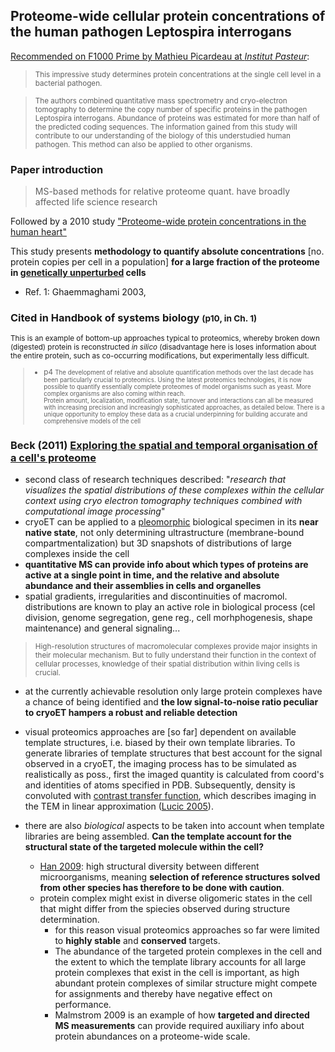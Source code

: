 ## Proteome-wide cellular protein concentrations of the human pathogen Leptospira interrogans




[Recommended on F1000 Prime by Mathieu Picardeau at *Institut Pasteur*](http://f1000.com/prime/1164477):

> <sub>This impressive study determines protein concentrations at the single cell level in a bacterial pathogen.

> <sub>The authors combined quantitative mass spectrometry and cryo-electron tomography to determine the copy number of specific proteins in the pathogen Leptospira interrogans. Abundance of proteins was estimated for more than half of the predicted coding sequences. The information gained from this study will contribute to our understanding of the biology of this understudied human pathogen. This method can also be applied to other organisms.



### Paper introduction

> MS-based methods for relative proteome quant. have broadly affected life science research

Followed by a 2010 study ["Proteome-wide protein concentrations in the human heart"](http://dx.doi.org/10.1039/c004495d)

This study presents **methodology to quantify absolute concentrations** [no. protein copies per cell in a population] **for a large fraction of the proteome in <u>genetically unperturbed</u> cells**

* Ref. 1: Ghaemmaghami 2003, [](http://dx.doi.org/10.1038/nature02046)


### Cited in Handbook of systems biology <small>(p10, in Ch. 1)

This is an example of bottom-up approaches typical to proteomics, whereby broken down (digested) protein is reconstructed *in silico* (disadvantage here is loses information about the entire protein, such as co-occurring modifications, but experimentally less difficult.

> * p4
<small>The development of relative and absolute quantification methods over the last decade has been particularly crucial to proteomics. Using the latest proteomics technologies, it is now possible to quantify essentially complete proteomes of model organisms such as yeast. More complex organisms are also coming within reach.<br/>
Protein amount, localization, modification state, turnover and interactions can all be measured with increasing precision and increasingly sophisticated approaches, as detailed below. There is a unique opportunity to employ these data as a crucial underpinning for building accurate and comprehensive models of the cell
</small>

</small>







### Beck (2011) [Exploring the spatial and temporal organisation of a cell's proteome](http://dx.doi.org/10.1016/j.jsb.2010.11.011)

* second class of research techniques described: "*research that visualizes the spatial distributions of these complexes within the cellular context using cryo electron tomography techniques combined with computational image processing*"
* cryoET can be applied to a [pleomorphic](https://en.wikipedia.org/wiki/Pleomorphism_(cytology)) biological specimen in its **near native state**, not only determining ultrastructure (membrane-bound compartmentalization) but 3D snapshots of distributions of large complexes inside the cell
* **quantitative MS can provide info about which types of proteins are active at a single point in time, and the relative and absolute abundance and their assemblies in cells and organelles**
* spatial gradients, irregularities and discontinuities of macromol. distributions are known to play an active role in biological process (cel division, genome segregation, gene reg., cell morhphogenesis, shape maintenance) and general signaling...

> <sub>High-resolution structures of macromolecular complexes provide major insights in their molecular mechanism. But to fully understand their function in the context of cellular processes, knowledge of their spatial distribution within living cells is crucial.

* at the currently achievable resolution only large protein complexes have a chance of being identified and **the low signal-to-noise ratio peculiar to cryoET hampers a robust and reliable detection**
* visual proteomics approaches are [so far] dependent on available template structures, i.e. biased by their own template libraries. To generate libraries of template structures that best account for the signal observed in a cryoET, the imaging process has to be simulated as realistically as poss., first the imaged quantity is calculated from coord's and identities of atoms specified in PDB. Subsequently, density is convoluted with [contrast transfer function](https://en.wikipedia.org/wiki/Contrast_transfer_function), which describes imaging in the TEM in linear approximation ([Lucic 2005](http://dx.doi.org/10.1146/annurev.biochem.73.011303.074112)).




* there are also *biological* aspects to be taken into account when template libraries are being assembled. **Can the template account for the structural state of the targeted molecule within the cell?**
  * [Han 2009](http://dx.doi.org/10.1073/pnas.0813068106): high structural diversity between different microorganisms, meaning **selection of reference structures solved from other species has therefore to be done with caution**.
  * protein complex might exist in diverse oligomeric states in the cell that might differ from the spiecies observed during structure determination.
     * for this reason visual proteomics approaches so far were limited to **highly stable** and **conserved** targets.
     * The abundance of the targeted protein complexes in the cell and the extent to which the template library accounts for all large protein complexes that exist in the cell is important, as high abundant protein complexes of similar structure might compete for assignments and thereby have negative effect on performance.
     * Malmstrom 2009 is an example of how **targeted and directed MS measurements** can provide required auxiliary info about protein abundances on a proteome-wide scale.
